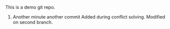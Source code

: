 This is a demo git repo.

1. Another minute another commit
Added during conflict solving.
Modified on second branch.
